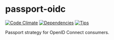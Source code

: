 # passport-oidc
[![Code Climate](https://codeclimate.com/github/dylantmarsh/passport-oidc/badges/gpa.svg)](https://codeclimate.com/github/dylantmarsh/passport-oidc)
[![Dependencies](https://david-dm.org/dylantmarsh/passport-oidc.png)](https://david-dm.org/dylantmarsh/passport-oidc)
[![Tips](http://img.shields.io/gittip/dylantmarsh.png)](https://www.gittip.com/dylantmarsh/)

Passport strategy for OpenID Connect consumers.
